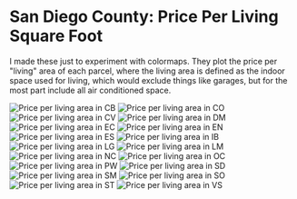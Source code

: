 # San Diego County: Price Per Living Square Foot

I made these just to experiment with colormaps.  They plot the price per
"living" area of each parcel, where the living area is defined as the indoor
space used for living, which would exclude things like garages, but for the
most part include all air conditioned space.

![Price per living area in CB](renders/price_per_living_area_CB.jpg)
![Price per living area in CO](renders/price_per_living_area_CO.jpg)
![Price per living area in CV](renders/price_per_living_area_CV.jpg)
![Price per living area in DM](renders/price_per_living_area_DM.jpg)
![Price per living area in EC](renders/price_per_living_area_EC.jpg)
![Price per living area in EN](renders/price_per_living_area_EN.jpg)
![Price per living area in ES](renders/price_per_living_area_ES.jpg)
![Price per living area in IB](renders/price_per_living_area_IB.jpg)
![Price per living area in LG](renders/price_per_living_area_LG.jpg)
![Price per living area in LM](renders/price_per_living_area_LM.jpg)
![Price per living area in NC](renders/price_per_living_area_NC.jpg)
![Price per living area in OC](renders/price_per_living_area_OC.jpg)
![Price per living area in PW](renders/price_per_living_area_PW.jpg)
![Price per living area in SD](renders/price_per_living_area_SD.jpg)
![Price per living area in SM](renders/price_per_living_area_SM.jpg)
![Price per living area in SO](renders/price_per_living_area_SO.jpg)
![Price per living area in ST](renders/price_per_living_area_ST.jpg)
![Price per living area in VS](renders/price_per_living_area_VS.jpg)
